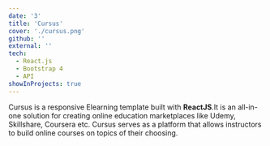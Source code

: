 ```yaml
---
date: '3'
title: 'Cursus'
cover: './cursus.png'
github: ''
external: ''
tech:
  - React.js
  - Bootstrap 4
  - API
showInProjects: true
---
```


Cursus is a responsive Elearning template built with **ReactJS**.It is an all-in-one solution for creating online education marketplaces like Udemy, Skillshare, Coursera etc. Cursus serves as a platform that allows instructors to build online courses on topics of their choosing.
